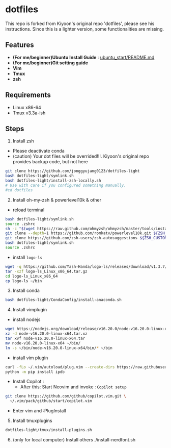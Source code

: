 # dotfiles

This repo is forked from Kiyoon's original repo 'dotfiles', please see his instructions.
Since this is a lighter version, some functionalities are missing. 

## Features 

- **(For me/beginner)Ubuntu Install Guide** : [ubuntu_start/README.md](https://github.com/jonggyujang0123/dotfiles-light/blob/master/ubuntu_start/README.md)
- **(For me/beginner)Git setting guide**
- **Vim**
- **Tmux**
- **zsh**

## Requirements

- Linux x86-64
- Tmux v3.3a-ish

## Steps

1. Install zsh 

- Please deactivate conda
- (caution) Your dot files will be overrided!!!. Kiyoon's original repo provides backup code, but not here

```bash
git clone https://github.com/jonggyujang0123/dotfiles-light
bash dotfiles-light/symlink.sh
bash dotfiles-light/install-zsh-locally.sh
# Use with care if you configured something manually.
#cd dotfiles
```

2. Install oh-my-zsh & powerlevel10k & other 
- reload terminal
```bash
bash dotfiles-light/symlink.sh
source .zshrc
sh -c "$(wget https://raw.github.com/ohmyzsh/ohmyzsh/master/tools/install.sh -O -)"
git clone --depth=1 https://github.com/romkatv/powerlevel10k.git ${ZSH_CUSTOM:-$HOME/.oh-my-zsh/custom}/themes/powerlevel10k
git clone https://github.com/zsh-users/zsh-autosuggestions ${ZSH_CUSTOM:-~/.oh-my-zsh/custom}/plugins/zsh-autosuggestions
bash dotfiles-light/symlink.sh
source .zshrc
```

- install `logo-ls`

```bash
wget -q https://github.com/Yash-Handa/logo-ls/releases/download/v1.3.7/logo-ls_Linux_x86_64.tar.gz
tar -xzf logo-ls_Linux_x86_64.tar.gz
cd logo-ls_Linux_x86_64 
cp logo-ls ~/bin
```

3. Install conda
```bash
bash dotfiles-light/CondaConfig/install-anaconda.sh
```

4. Install vimplugin

- install nodejs 

```bash
wget https://nodejs.org/download/release/v16.20.0/node-v16.20.0-linux-x64.tar.xz
xz -d node-v16.20.0-linux-x64.tar.xz
tar xvf node-v16.20.0-linux-x64.tar
mv node-v16.20.0-linux-x64 ~/bin/
ln -s ~/bin/node-v16.20.0-linux-x64/bin/* ~/bin
```

- install vim plugin

```bash
curl -fLo ~/.vim/autoload/plug.vim --create-dirs https://raw.githubusercontent.com/junegunn/vim-plug/master/plug.vim
python -m pip install ipdb
```

- Install Copilot :
  - After this: Start Neovim and invoke `:Copilot setup`
```bash
git clone https://github.com/github/copilot.vim.git \
  ~/.vim/pack/github/start/copilot.vim
```

- Enter vim and :PlugInstall

5. Install tmuxplugins

```bash
dotfiles-light/tmux/install-plugins.sh
```
6. (only for local computer)
Install others
./install-nerdfont.sh

